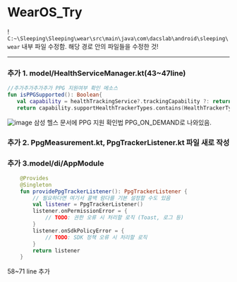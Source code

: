 # WearOS_Try

 ! `C:~\Sleeping\Sleeping\wear\src\main\java\com\dacslab\android\sleeping\wear` 내부 파일 수정함. 해당 경로 안의 파일들을 수정한 것!

---

### 추가 1. model/HealthServiceManager.kt(43~47line)
```kotlin
//추가추가추가추가 PPG 지원여부 확인 메소스
fun isPPGSupported(): Boolean{
   val capability = healthTrackingService?.trackingCapability ?: return false
   return capability.supportHealthTrackerTypes.contains(HealthTrackerType.PPG_ON_DEMAND)
```
![image](https://github.com/user-attachments/assets/b36d7ef0-3ae3-40e3-852d-3ae7cd5fde2f)
삼성 헬스 문서에 PPG 지원 확인법 PPG_ON_DEMAND로 나와있음.



### 추가 2. PpgMeasurement.kt,  PpgTrackerListener.kt 파일 새로 작성

### 추가 3.model/di/AppModule
```kotlin
    @Provides
    @Singleton
    fun providePpgTrackerListener(): PpgTrackerListener {
        // 필요하다면 여기서 콜백 람다를 기본 설정할 수도 있음
        val listener = PpgTrackerListener()
        listener.onPermissionError = {
            // TODO: 권한 오류 시 처리할 로직 (Toast, 로그 등)
        }
        listener.onSdkPolicyError = {
            // TODO: SDK 정책 오류 시 처리할 로직
        }
        return listener
    }
```
58~71 line 추가
